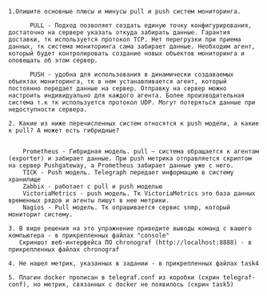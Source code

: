 	1.Опишите основные плюсы и минусы pull и push систем мониторинга.

		  PULL - Подход позволяет создать единую точку конфигурирования, достаточно на сервере указать откуда забирать данные. Гарантия доставки, тк используется протокол TCP. Нет перегрузки при приема данных, тк система мониторинга сама забирает данные. Необходим агент, который будет контролировать создание новых объектов мониторинга и оповещать об этом сервер.

		  PUSH - удобна для использования в динамически создаваемых объектах мониторинга, тк в нем устанавливается агент, который постоянно передает данные на сервер. Отправку на сервер можно настроить индивидуально для каждого агента. Более производительная система т.к тк используется протокол UDP. Могут потеряться данные при недоступности сервера.
	
	2. Какие из ниже перечисленных систем относятся к push модели, а какие к pull? А может есть гибридные?


	    Prometheus - Гибридная модель. pull — система обращается к агентам (exporter) и забирает данные. При push метрика отправляется скриптом на сервер Pushgateway, а Prometheus забирает данные уже с него.
	    TICK - Push модель. Telegraph передает информацию в систему хранилище
	    Zabbix - работает с pull и push моделью
	    VictoriaMetrics - push модель. Тк VictoriaMetrics это база данных временных рядов и агенты пишут в нее метрики.
	    Nagios - Pull модель. Тк опрашивается сервис snmp, который мониторит систему.

	3. В виде решения на это упражнение приведите выводы команд с вашего компьютера - в прикрепленных файлах "console"
	   Cкриншот веб-интерфейса ПО chronograf (http://localhost:8888) - в прикрепленных файлах chronograf

	4. Не нашел метрик, указанных в задании - в прикрепленных файлах task4

	5. Плагин docker прописан в telegraf.conf из коробки (скрин telegraf-conf), но метрик, связанных с docker не появилось (скрин task5)